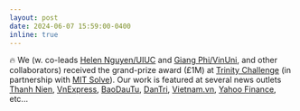 ```yaml
---
layout: post
date: 2024-06-07 15:59:00-0400
inline: true
---
```


:fire: We (w. co-leads [Helen Nguyen/UIUC](https://healtheng.illinois.edu/people/thanhnguyen) and [Giang Phi/VinUni](https://www.linkedin.com/in/giangphi/), and other collaborators) received the grand-prize award (£1M) at [Trinity Challenge](https://thetrinitychallenge.org/) (in partnership with [MIT Solve](https://solve.mit.edu/)). Our work is featured at several news outlets [Thanh Nien](https://thanhnien.vn/du-an-khoa-hoc-viet-nam-duoc-to-chuc-quoc-te-tai-tro-1-trieu-bang-anh-185240608100441358.htm), [VnExpress](https://vnexpress.net/nha-khoa-hoc-viet-gianh-giai-thuong-toan-cau-ve-suc-khoe-4756007.html), [BaoDauTu](https://baodautu.vn/vinuni-gianh-giai-thuong-lon-nhat-tri-gia-1-trieu-bang-anh-trong-cuoc-thi-thu-thach-toan-cau-trinity-d217179.html), [DanTri](https://dantri.com.vn/suc-khoe/vinuni-gianh-giai-thuong-cao-nhat-trong-cuoc-thi-thu-thach-trinity-20240608160801634.htm), [Vietnam.vn](https://www.vietnam.vn/vinuni-gianh-giai-thuong-lon-trong-cuoc-thi-toan-cau/), [Yahoo Finance](https://sg.finance.yahoo.com/news/vinuni-won-1-million-global-104000008.html),  etc... 

